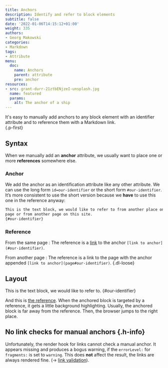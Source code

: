 ```yaml
---
title: Anchors
description: Identify and refer to block elements
subtitle: false
date: '2022-01-06T14:15:12+01:00'
weight: 335
authors:
- Georg Makowski
categories:
- Markdown
tags:
- Attribute
menu:
  doc:
    name: Anchors
    parent: attribute
    pre: anchor
resources:
- src: grant-durr-21ztbENjzeI-unsplash.jpg
  name: featured
  params:
    alt: The anchor of a ship
---
```


It's easy to manually add anchors to any block element with an identifier attribute and to reference them with a Markdown link.  
{.p-first} <!--more-->

## Syntax

When we manually add an **anchor** attribute, we usually want to place one or more **references** somewhere else.  

### Anchor

We add the anchor as an identification attribute like any other attribute. We can use the long form `id=our-identifier` or the short form `#our-identifier`. It’s more consistent to use the short version because we **have** to use this one in the reference anyway:

```md
This is the text block, we would like to refer to from another place on this 
page or from another page on this site.
{#our-identifier}
```

### Reference

From the same page
: The reference is a [link](/doc/basic/link) to the anchor `[link to anchor](#our-identifier)`.

From another page
: The reference is a link to the page with the anchor appended `[link to anchor](page#our-identifier)`.
{.dl-loose}

## Layout

This is the text block, we would like to refer to.
{#our-identifier}

And this is [the reference](#our-identifier). When the anchored block is targeted by a reference, it gets a little background highlighting. Usually, the anchored block is far away from the reference. Then, the browser jumps to the right place.

## No link checks for manual anchors {.h-info}

Unfortunately, the render hook for links cannot check a manual anchor. It appears missing and produces a bogus warning, if the `errorLevel:` for `fragments:` is set to `warning`. This does **not** affect the result, the links are always rendered fine. (&rightarrow; [link validation](/doc/basic/link#validation)).
